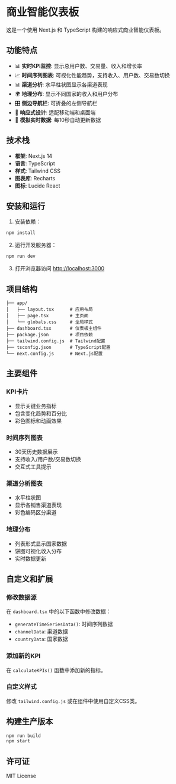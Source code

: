 # 商业智能仪表板

这是一个使用 Next.js 和 TypeScript 构建的响应式商业智能仪表板。

## 功能特点

- 📊 **实时KPI监控**: 显示总用户数、交易量、收入和增长率
- 📈 **时间序列图表**: 可视化性能趋势，支持收入、用户数、交易数切换
- 📊 **渠道分析**: 水平柱状图显示各渠道表现
- 🌍 **地理分布**: 显示不同国家的收入和用户分布
- 🎛️ **侧边导航栏**: 可折叠的左侧导航栏
- 📱 **响应式设计**: 适配移动端和桌面端
- 🔄 **模拟实时数据**: 每10秒自动更新数据

## 技术栈

- **框架**: Next.js 14
- **语言**: TypeScript
- **样式**: Tailwind CSS
- **图表库**: Recharts
- **图标**: Lucide React

## 安装和运行

1. 安装依赖：
```bash
npm install
```

2. 运行开发服务器：
```bash
npm run dev
```

3. 打开浏览器访问 [http://localhost:3000](http://localhost:3000)

## 项目结构

```
├── app/
│   ├── layout.tsx      # 应用布局
│   ├── page.tsx        # 主页面
│   └── globals.css     # 全局样式
├── dashboard.tsx       # 仪表板主组件
├── package.json        # 项目依赖
├── tailwind.config.js  # Tailwind配置
├── tsconfig.json       # TypeScript配置
└── next.config.js      # Next.js配置
```

## 主要组件

### KPI卡片
- 显示关键业务指标
- 包含变化趋势和百分比
- 彩色图标和动画效果

### 时间序列图表
- 30天历史数据展示
- 支持收入/用户数/交易数切换
- 交互式工具提示

### 渠道分析图表
- 水平柱状图
- 显示各销售渠道表现
- 彩色编码区分渠道

### 地理分布
- 列表形式显示国家数据
- 饼图可视化收入分布
- 实时数据更新

## 自定义和扩展

### 修改数据源
在 `dashboard.tsx` 中的以下函数中修改数据：
- `generateTimeSeriesData()`: 时间序列数据
- `channelData`: 渠道数据
- `countryData`: 国家数据

### 添加新的KPI
在 `calculateKPIs()` 函数中添加新的指标。

### 自定义样式
修改 `tailwind.config.js` 或在组件中使用自定义CSS类。

## 构建生产版本

```bash
npm run build
npm start
```

## 许可证

MIT License

